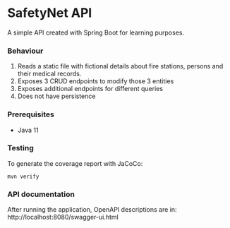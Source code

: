 # SafetyNet API
A simple API created with Spring Boot for learning purposes.

### Behaviour
1. Reads a static file with fictional details about fire stations, persons and their medical records.
2. Exposes 3 CRUD endpoints to modify those 3 entities
3. Exposes additional endpoints for different queries
4. Does not have persistence

### Prerequisites
- Java 11

### Testing
To generate the coverage report with JaCoCo:
```
mvn verify
```

### API documentation
After running the application, OpenAPI descriptions are in:
http://localhost:8080/swagger-ui.html